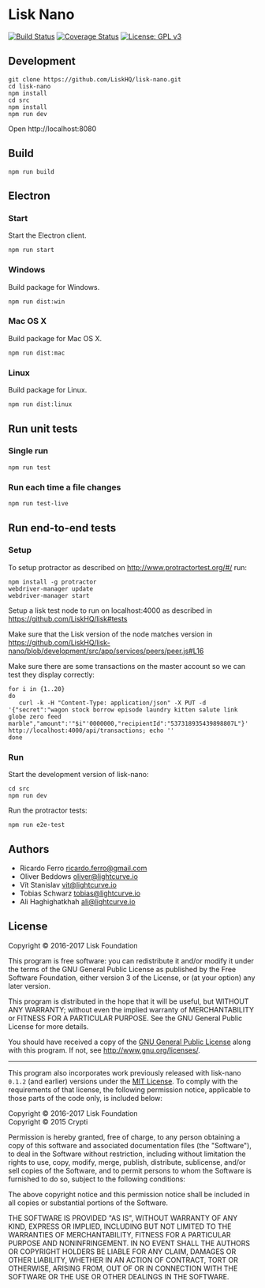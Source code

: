 # Lisk Nano

[![Build Status](https://travis-ci.org/LiskHQ/lisk-nano.svg?branch=development)](https://travis-ci.org/LiskHQ/lisk-nano)
[![Coverage Status](https://coveralls.io/repos/github/LiskHQ/lisk-nano/badge.svg?branch=development)](https://coveralls.io/github/LiskHQ/lisk-nano?branch=development)
[![License: GPL v3](https://img.shields.io/badge/License-GPL%20v3-blue.svg)](http://www.gnu.org/licenses/gpl-3.0)

## Development

```
git clone https://github.com/LiskHQ/lisk-nano.git
cd lisk-nano
npm install
cd src
npm install
npm run dev
```

Open http://localhost:8080

## Build

```
npm run build
```

## Electron

### Start

Start the Electron client.

```
npm run start
```

### Windows

Build package for Windows.

```
npm run dist:win
```

### Mac OS X

Build package for Mac OS X.

```
npm run dist:mac
```

### Linux

Build package for Linux.

```
npm run dist:linux
```

## Run unit tests

### Single run
```
npm run test
```

### Run each time a file changes
```
npm run test-live
```

## Run end-to-end tests

### Setup

To setup protractor as described on http://www.protractortest.org/#/ run:

```
npm install -g protractor
webdriver-manager update
webdriver-manager start
```

Setup a lisk test node to run on localhost:4000 as described in https://github.com/LiskHQ/lisk#tests

Make sure that the Lisk version of the node matches version in https://github.com/LiskHQ/lisk-nano/blob/development/src/app/services/peers/peer.js#L16

Make sure there are some transactions on the master account so we can test they display correctly:
```
for i in {1..20}
do
   curl -k -H "Content-Type: application/json" -X PUT -d '{"secret":"wagon stock borrow episode laundry kitten salute link globe zero feed marble","amount":'"$i"'0000000,"recipientId":"537318935439898807L"}' http://localhost:4000/api/transactions; echo ''
done
```

### Run

Start the development version of lisk-nano:

```
cd src
npm run dev
```

Run the protractor tests:

```
npm run e2e-test
```

## Authors

- Ricardo Ferro <ricardo.ferro@gmail.com>
- Oliver Beddows <oliver@lightcurve.io>
- Vít Stanislav <vit@lightcurve.io>
- Tobias Schwarz <tobias@lightcurve.io>
- Ali Haghighatkhah <ali@lightcurve.io>

## License

Copyright © 2016-2017 Lisk Foundation

This program is free software: you can redistribute it and/or modify it under the terms of the GNU General Public License as published by the Free Software Foundation, either version 3 of the License, or (at your option) any later version.

This program is distributed in the hope that it will be useful, but WITHOUT ANY WARRANTY; without even the implied warranty of MERCHANTABILITY or FITNESS FOR A PARTICULAR PURPOSE. See the GNU General Public License for more details.

You should have received a copy of the [GNU General Public License](https://github.com/LiskHQ/lisk-nano/tree/master/LICENSE) along with this program.  If not, see <http://www.gnu.org/licenses/>.

***

This program also incorporates work previously released with lisk-nano `0.1.2` (and earlier) versions under the [MIT License](https://opensource.org/licenses/MIT). To comply with the requirements of that license, the following permission notice, applicable to those parts of the code only, is included below:

Copyright © 2016-2017 Lisk Foundation  
Copyright © 2015 Crypti

Permission is hereby granted, free of charge, to any person obtaining a copy of this software and associated documentation files (the "Software"), to deal in the Software without restriction, including without limitation the rights to use, copy, modify, merge, publish, distribute, sublicense, and/or sell copies of the Software, and to permit persons to whom the Software is furnished to do so, subject to the following conditions:

The above copyright notice and this permission notice shall be included in all copies or substantial portions of the Software.

THE SOFTWARE IS PROVIDED "AS IS", WITHOUT WARRANTY OF ANY KIND, EXPRESS OR IMPLIED, INCLUDING BUT NOT LIMITED TO THE WARRANTIES OF MERCHANTABILITY, FITNESS FOR A PARTICULAR PURPOSE AND NONINFRINGEMENT. IN NO EVENT SHALL THE AUTHORS OR COPYRIGHT HOLDERS BE LIABLE FOR ANY CLAIM, DAMAGES OR OTHER LIABILITY, WHETHER IN AN ACTION OF CONTRACT, TORT OR OTHERWISE, ARISING FROM, OUT OF OR IN CONNECTION WITH THE SOFTWARE OR THE USE OR OTHER DEALINGS IN THE SOFTWARE.
